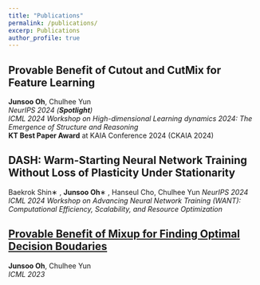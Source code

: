 ```yaml
---
title: "Publications"
permalink: /publications/
excerp: Publications
author_profile: true
---
```

##  Provable Benefit of Cutout and CutMix for Feature Learning 
 **Junsoo Oh**, Chulhee Yun <br> *NeurIPS 2024 (__Spotlight__)* <br>*ICML 2024 Workshop on High-dimensional Learning dynamics 2024: The Emergence of Structure and Reasoning* <br> __KT Best Paper Award__ at KAIA Conference 2024 (CKAIA 2024)
##  DASH: Warm-Starting Neural Network Training Without Loss of Plasticity Under Stationarity
Baekrok Shin∗ , **Junsoo Oh**∗ , Hanseul Cho, Chulhee Yun
*NeurIPS 2024*
*ICML 2024 Workshop on Advancing Neural Network Training (WANT): Computational Efficiency, Scalability, and Resource Optimization*
##  [Provable Benefit of Mixup for Finding Optimal Decision Boudaries](https://proceedings.mlr.press/v202/oh23a.html)
**Junsoo Oh**, Chulhee Yun <br>*ICML 2023*

